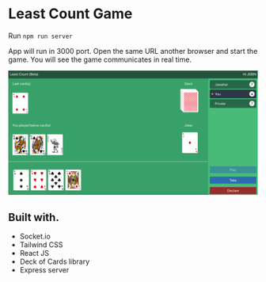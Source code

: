 # Least Count Game

Run `npm run server`

App will run in 3000 port. Open the same URL another browser and start the game. You will see the game communicates in real time.

![Image of Yaktocat](lc-image.png)

## Built with.

- Socket.io
- Tailwind CSS
- React JS
- Deck of Cards library
- Express server

